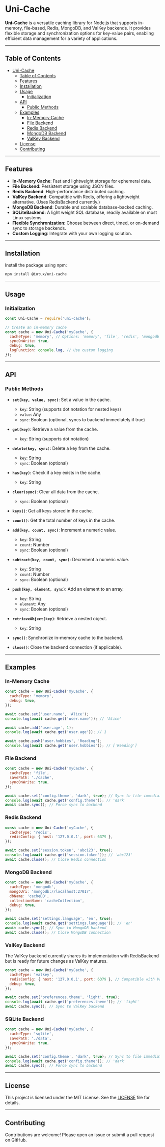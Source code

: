 # Uni-Cache

**Uni-Cache** is a versatile caching library for Node.js that supports in-memory, file-based, Redis, MongoDB, and ValKey backends. It provides flexible storage and synchronization options for key-value pairs, enabling efficient data management for a variety of applications.

---

## Table of Contents
- [Uni-Cache](#uni-cache)
  - [Table of Contents](#table-of-contents)
  - [Features](#features)
  - [Installation](#installation)
  - [Usage](#usage)
    - [Initialization](#initialization)
  - [API](#api)
    - [Public Methods](#public-methods)
  - [Examples](#examples)
    - [In-Memory Cache](#in-memory-cache)
    - [File Backend](#file-backend)
    - [Redis Backend](#redis-backend)
    - [MongoDB Backend](#mongodb-backend)
    - [ValKey Backend](#valkey-backend)
  - [License](#license)
  - [Contributing](#contributing)

---

## Features

- **In-Memory Cache**: Fast and lightweight storage for ephemeral data.
- **File Backend**: Persistent storage using JSON files.
- **Redis Backend**: High-performance distributed caching.
- **ValKey Backend**: Compatible with Redis, offering a lightweight alternative. (Uses RedisBackend currently.)
- **MongoDB Backend**: Durable and scalable database-backed caching.
- **SQLiteBackend**: A light weight SQL database, readily available on most Linux systems
- **Flexible Synchronization**: Choose between direct, timed, or on-demand sync to storage backends.
- **Custom Logging**: Integrate with your own logging solution.

---

## Installation

Install the package using npm:

```bash
npm install @iotux/uni-cache
```

---

## Usage

### Initialization

```javascript
const Uni-Cache = require('uni-cache');

// Create an in-memory cache
const cache = new Uni-Cache('myCache', {
  cacheType: 'memory', // Options: 'memory', 'file', 'redis', 'mongodb', 'valkey'
  syncOnWrite: true,
  debug: true,
  logFunction: console.log, // Use custom logging
});
```

---

## API

### Public Methods

- **`set(key, value, sync)`**: Set a value in the cache.
  - `key`: String (supports dot notation for nested keys)
  - `value`: Any
  - `sync`: Boolean (optional, syncs to backend immediately if true)

- **`get(key)`**: Retrieve a value from the cache.
  - `key`: String (supports dot notation)

- **`delete(key, sync)`**: Delete a key from the cache.
  - `key`: String
  - `sync`: Boolean (optional)

- **`has(key)`**: Check if a key exists in the cache.
  - `key`: String

- **`clear(sync)`**: Clear all data from the cache.
  - `sync`: Boolean (optional)

- **`keys()`**: Get all keys stored in the cache.

- **`count()`**: Get the total number of keys in the cache.

- **`add(key, count, sync)`**: Increment a numeric value.
  - `key`: String
  - `count`: Number
  - `sync`: Boolean (optional)

- **`subtract(key, count, sync)`**: Decrement a numeric value.
  - `key`: String
  - `count`: Number
  - `sync`: Boolean (optional)

- **`push(key, element, sync)`**: Add an element to an array.
  - `key`: String
  - `element`: Any
  - `sync`: Boolean (optional)

- **`retrieveObject(key)`**: Retrieve a nested object.
  - `key`: String

- **`sync()`**: Synchronize in-memory cache to the backend.

- **`close()`**: Close the backend connection (if applicable).

---

## Examples

### In-Memory Cache

```javascript
const cache = new Uni-Cache('myCache', {
  cacheType: 'memory',
  debug: true,
});

await cache.set('user.name', 'Alice');
console.log(await cache.get('user.name')); // 'Alice'

await cache.add('user.age', 1);
console.log(await cache.get('user.age')); // 1

await cache.push('user.hobbies', 'Reading');
console.log(await cache.get('user.hobbies')); // ['Reading']
```

### File Backend

```javascript
const cache = new Uni-Cache('myCache', {
  cacheType: 'file',
  savePath: './cache',
  syncOnWrite: true,
});

await cache.set('config.theme', 'dark', true); // Sync to file immediately
console.log(await cache.get('config.theme')); // 'dark'
await cache.sync(); // Force sync to backend
```

### Redis Backend

```javascript
const cache = new Uni-Cache('myCache', {
  cacheType: 'redis',
  redisConfig: { host: '127.0.0.1', port: 6379 },
});

await cache.set('session.token', 'abc123', true);
console.log(await cache.get('session.token')); // 'abc123'
await cache.close(); // Close Redis connection
```

### MongoDB Backend

```javascript
const cache = new Uni-Cache('myCache', {
  cacheType: 'mongodb',
  mongoUri: 'mongodb://localhost:27017',
  dbName: 'cacheDB',
  collectionName: 'cacheCollection',
  debug: true,
});

await cache.set('settings.language', 'en', true);
console.log(await cache.get('settings.language')); // 'en'
await cache.sync(); // Sync to MongoDB backend
await cache.close(); // Close MongoDB connection
```

### ValKey Backend

The ValKey backend currently shares its implementation with RedisBackend but is ready for future changes as ValKey matures.

```javascript
const cache = new Uni-Cache('myCache', {
  cacheType: 'valkey',
  redisConfig: { host: '127.0.0.1', port: 6379 }, // Compatible with ValKey
  debug: true,
});

await cache.set('preferences.theme', 'light', true);
console.log(await cache.get('preferences.theme')); // 'light'
await cache.sync(); // Sync to ValKey backend
```
### SQLite Backend

```javascript
const cache = new Uni-Cache('myCache', {
  cacheType: 'sqlite',
  savePath: './data',
  syncOnWrite: true,
});

await cache.set('config.theme', 'dark', true); // Sync to file immediately
console.log(await cache.get('config.theme')); // 'dark'
await cache.sync(); // Force sync to backend
```
---

## License

This project is licensed under the MIT License. See the [LICENSE](LICENSE) file for details.

---

## Contributing

Contributions are welcome! Please open an issue or submit a pull request on GitHub.
